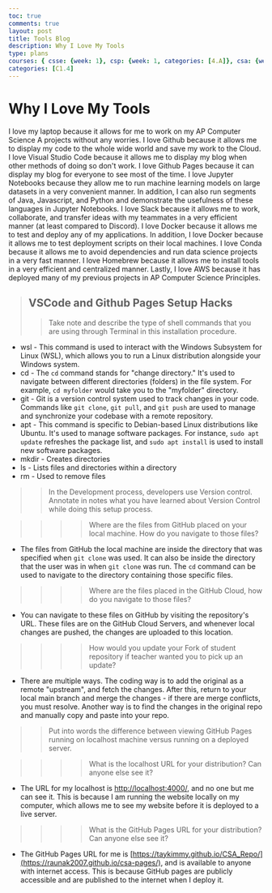 ```yaml
---
toc: true
comments: true
layout: post
title: Tools Blog
description: Why I Love My Tools
type: plans
courses: { csse: {week: 1}, csp: {week: 1, categories: [4.A]}, csa: {week: 0} }
categories: [C1.4]
---
```

# Why I Love My Tools

I love my laptop because it allows for me to work on my AP Computer Science A projects without any worries. I love Github because it allows me to display my code to the whole wide world and save my work to the Cloud. I love Visual Studio Code because it allows me to display my blog when other methods of doing so don't work. I love Github Pages because it can display my blog for everyone to see most of the time. I love Jupyter Notebooks because they allow me to run machine learning models on large datasets in a very convenient manner. In addition, I can also run segments of Java, Javascript, and Python and demonstrate the usefulness of these languages in Jupyter Notebooks. I love Slack because it allows me to work, collaborate, and transfer ideas with my teammates in a very efficient manner (at least compared to Discord). I love Docker because it allows me to test and deploy any of my applications. In addition, I love Docker because it allows me to test deployment scripts on their local machines. I love Conda because it allows me to avoid dependencies and run data science projects in a very fast manner. I love Homebrew because it allows me to install tools in a very efficient and centralized manner. Lastly, I love AWS because it has deployed many of my previous projects in AP Computer Science Principles.

> ## VSCode and Github Pages Setup Hacks
>>Take note and describe the type of shell commands that you are using through Terminal in this installation procedure.
- wsl - This command is used to interact with the Windows Subsystem for Linux (WSL), which allows you to run a Linux distribution alongside your Windows system.
- cd - The `cd` command stands for "change directory." It's used to navigate between different directories (folders) in the file system. For example, `cd myfolder` would take you to the "myfolder" directory.
- git -  Git is a version control system used to track changes in your code. Commands like `git clone`, `git pull`, and `git push` are used to manage and synchronize your codebase with a remote repository.
- apt -  This command is specific to Debian-based Linux distributions like Ubuntu. It's used to manage software packages. For instance, `sudo apt update` refreshes the package list, and `sudo apt install` is used to install new software packages.
- mkdir - Creates directories
- ls - Lists files and directories within a directory
- rm - Used to remove files

>>In the Development process, developers use Version control. Annotate in notes what you have learned about Version Control while doing this setup process.

>>>>Where are the files from GitHub placed on your local machine. How do you navigate to those files?
- The files from GitHub the local machine are inside the directory that was specified when `git clone` was used. It can also be inside the directory that the user was in when `git clone` was run. The `cd` command can be used to navigate to the directory containing those specific files.

>>>>Where are the files placed in the GitHub Cloud, how do you navigate to those files?
- You can navigate to these files on GitHub by visiting the repository's URL. These files are on the GitHub Cloud Servers, and whenever local changes are pushed, the changes are uploaded to this location.

>>>>How would you update your Fork of student repository if teacher wanted you to pick up an update?
- There are multiple ways. The coding way is to add the original as a remote "upstream", and fetch the changes. After this, return to your local main branch and merge the changes - if there are merge conflicts, you must resolve. Another way is to find the changes in the original repo and manually copy and paste into your repo.

>>Put into words the difference between viewing GitHub Pages running on localhost machine versus running on a deployed server.

>>>>What is the localhost URL for your distribution? Can anyone else see it?
- The URL for my localhost is [http://localhost:4000/](http://localhost:4000/), and no one but me can see it. This is because I am running the website locally on my computer, which allows me to see my website before it is deployed to a live server.

>>>>What is the GitHub Pages URL for your distribution? Can anyone else see it?
- The GitHub Pages URL for me is [https://taykimmy.github.io/CSA_Repo/](https://raunak2007.github.io/csa-pages/), and is available to anyone with internet access. This is because GitHub pages are publicly accessible and are published to the internet when I deploy it.
